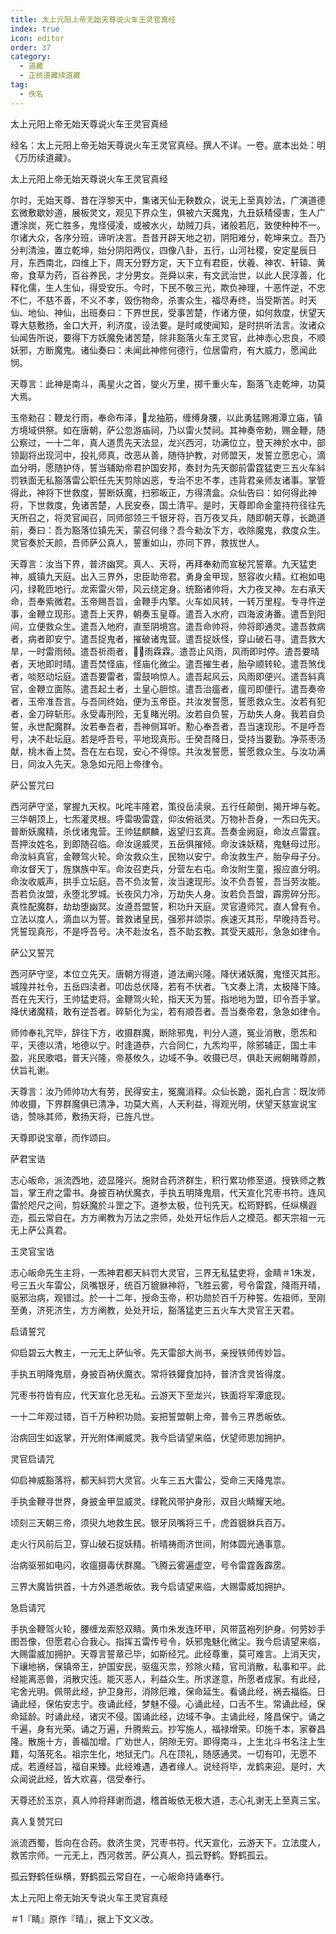 ```yaml
---
title: 太上元阳上帝无始天尊说火车王灵官真经
index: true
icon: editor
order: 37
category:
  - 道藏
  - 正统道藏续道藏
tag:
  - 佚名
---
```


太上元阳上帝无始天尊说火车王灵官真经  

经名：太上元阳上帝无始天尊说火车王灵官真经。撰人不详。一卷。底本出处：明《万历续道藏》。  

太上元阳上帝无始天尊说火车王灵官真经  

尔时，无始天尊、昔在浮黎天中，集诸天仙无鞅数众，说无上至真妙法，广演道德玄微敷歇妙道，展板灵文，观见下界众生，俱被六天魔鬼，九丑妖精侵害，生人广遭涂炭，死亡胜多，鬼怪侵凌，或被水火，劫贼刀兵，诸般若厄，致使种种不一。尔诸大众，各序分班，谛听决言。吾昔开辟天地之初，阴阳难分，乾坤来立。吾乃分判清浊，置立乾坤，始分阴阳两仪，四像八卦，五行，山河社稷，安定星辰日月，东西南北，四维上下，周天分野方定，天下立有君臣，伏羲、神农、轩辕、黄帝，食草为药，百谷养民，才分男女。尧舜以来，有文武治世，以此人民淳善，化释化儒，生人生仙，得受安乐。今时，下民不敬三光，欺负神理，十恶忤逆，不忠不仁，不慈不善，不义不孝，毁伤物命，杀害众生，福尽寿终，当受斯苦。时天仙、地仙、神仙，出班奏曰：下界世民，受事苦楚，作诸方便，如何救度，伏望天尊大慈敷扬，金口大开，利济度，设法要。是时咸使闻知，是时拱听法言。汝诸众仙闻告所说，要得下方妖魔免诸苦楚，除非豁落火车王灵官，此神赤心忠良，不顺妖邪，方断魔鬼。诸仙奏曰：未闻此神修何德行，位居雷府，有大威力，愿闻此悯。  

天尊言：此神是南斗，禹星火之首，燮火万里，掷千重火车，豁落飞走乾坤，功莫大焉。  

玉帝勑召：鞭龙行雨，奉命布泽，龙抽筋，缠缚身腰，以此勇猛赐湘潭立庙，镇方境域供祭。如在唐朝，萨公忽游庙祠，乃以雷火焚祠。其神奏帝勅，赐金鞭，随公察过，一十二年，真人道贯先天法显，龙兴西河，功满位立，登天神於水中，部领副将出现河中，投礼师真，改恶从善，随侍护教，对师盟天，发誓立愿忠心，滴血分明，愿随护侍，誓当辅助帝君护国安邦，奏封为先天御前雷霆猛吏三五火车紏罚铁面无私豁落雷公职任先天剪除凶恶，专治不忠不孝，违背君亲师友诸事。掌管得此，神将下世救度，誓断妖魔，扫邪皈正，方得清盒。众仙告曰：如何得此神将，下世救度，免诸苦楚，人民安泰，国土清平。是时，天尊即命金童持符径往先天所召之，将灵官闻召，同师部领三千银牙将，百万夜叉兵，随即朝天尊，长跪道前，奏曰：吾为豁落位镇先天，蒙召何缘？吾今勑汝下方，收除魔鬼，救度众生。灵官奏於天颜，吾师萨公真人，誓重如山，亦同下界，救拔世人。  

天尊言：汝当下界，普济幽冥。真人、天将，再拜奉勑而宣秘咒誓章。九天猛吏神，威镇九天庭。出入三界外，忠臣助帝君。勇身金甲现，怒容收火精。红袍如电闪，绿靴匝地行。龙索雷火带，风云绕定身。统豁诸帅将，大力夜叉神。左右承天命，吾奉紫微君。玉帝赐吾旨，金鞭手内擎。火车如风转，一转万里程。专寻忤逆事，金鞭立现形。遣吾上天界，朝奏玉皇尊。遣吾入水府，四海波涛番。遣吾到阳间，立便救众生。遣吾入地府，直至阴境宫。遣吾命帅将，帅将即通灵。遣吾救病者，病者即安宁。遣吾捉鬼者，摧破诸鬼营。遣吾捉妖怪，穿山破石寻。遣吾救大旱，一时雷雨倾。遣吾祈雨者，雨霖霖。遣吾止风雨，风雨即时停。遣吾要晴者，天地即时晴。遣吾焚怪庙，怪庙化微尘。遣吾摧生者，胎孕顺转轮。遣吾煞伐者，啖怒动坛庭。遣吾要雷者，雷鼓响惊人。遣吾起风云，风雨即便兴。遣吾紏真官，金鞭立面陈。遣吾起土者，土皇心胆惊。遣吾治瘟者，瘟司即便行。遣吾奏帝者，玉帝准吾言。与吾同终始，便为玉帝臣。共汝发誓愿，誓愿救众生。汝若有犯者，金刀碎斩形。永受毒刑险，无复睹光明。汝若自负誓，万劫失人身。我若自负誓，永世配魔群。汝若奉吾者，吾神侧耳听。懃心奉吾者，吾当速现形。不是呼吾号，决不赴坛庭。若是呼吾号，平地现真形。壬癸吾降日，受持当要勤。净茶枣汤献，桃木香上焚。吾在左右现，安心不得惊。共汝发誓愿，誓愿救众生。与汝功满日，同汝入先天。急急如元阳上帝律令。  

萨公誓咒曰  

西河萨守坚，掌握九天权。叱咤丰隆君，策役岳渎泉。五行任颠倒，揭开坤与乾。三华朝顶上，七炁灌灵根。呼雷吸雷霆，仰汝俯祇灵。万物补吾身，一炁曰先天。普断妖魔精，杀伐诸鬼营。王帅猛麒麟，返望归玄真。吾奏金阙庭，命汝点雷霆。吾押汝姓名，到即随召临。命汝逞威灵，五岳俱摧倾。命汝诛妖精，鬼魅母过形。命汝紏真官，金鞭驾火轮。命汝救众生，民物以安宁。命汝救生产，胎孕母子分。命汝督天丁，旌旗族中军。命汝召吏兵，分营左右屯。命汝附生童，报应直分明。命汝收威声，拱手立坛庭。吾不负汝誓，汝当速现形。汝不负吾誓，吾当劳汝能。吾若负汝盟，永堕北罗城。长夜风力冷，万劫失人身。汝若负吾盟，霹雳碎分形。真性配魔群，劫劫堕幽冥。汝遵吾盟誓，积功升天庭。灵官遵师咒，直人曾有令。立法以度人，滴血以为誓。普救诸皇民，强邪并颂崇。疾速灭其形，早晚持吾号。凭誓现真形，不是呼吾号。决不赴汝名，吾不助玄教。其受天威形，急急如律令。  

萨公又誓咒  

西河萨守坚，本位立先天。唐朝方得道，道法阐兴隆。降伏诸妖魔，鬼怪灭其形。城隍并社令，五岳四渎者。叩齿总伏降，若有不伏者。飞文奏上清，太极降下降。吾在先天行，王帅猛吏将。金鞭驾火轮，指天天为誓。指地地为盟，印令吾手掌。降伏诸魔精，敢有逆吾者。碎斩化为尘，若有顺吾者。吾当奏帝君，急急如律令。  

师帅奉礼咒毕，辞往下方，收摄群魔，断除邪鬼，判分人道，冤业消散，愿炁和平，天德以清，地德以宁。时逢道恭，六合同仁，九炁均平，除邪辅正，国土丰盈，兆民歌唱，普天兴隆，帝基攸久，边域不争。收摄已尽，俱赴天阙朝睹尊颜，伏旨礼谢。  

天尊言：汝乃师帅功大有劳，民得安主，冤魔消释。众仙长跪，面礼白言：既汝师帅收摄，下界群魔俱已清净，功莫大焉，人天利益，得观光明，伏望天慈宣说宝诰，赞咏其师，敷扬天将，已旌凡世。  

天尊即说宝章，而作颂曰。  

萨君宝诰  

志心皈命，派流西地，迹显隆兴。施财合药济群生，积行累功修至道。授铁师之教旨，掌王府之雷书。身披百衲伏魔衣，手执五明降鬼扇，代天宣化咒枣书符。连风雷於咫尺之间，剪妖魔於斗罡之下。道参太极，位刊先天。松筠野鹤，任纵横遐迩，孤云常自在。方方阐教为万法之宗师，处处开坛作后人之模范。都天宗祖一元无上萨公真君。  

王灵官宝诰  

志心皈命先生主将，一炁神君都天紏罚大灵官，三界无私猛吏将，金睛＃1朱发，号三五火车雷公，凤嘴银牙，统百万貔貅神将，飞胜云雾，号令雷霆，降雨开晴，驱邪治病，观错过。於一十二年，授命玉帝，积功勋於百千万种誓。佐祖师，至刚至勇，济死济生，方方阐教，处处开坛，豁落猛吏三五火车大灵官王天君。  

启请誓咒  

仰启碧云大教主，一元无上萨仙爷。先天雷部大尚书，亲授铁师传妙旨。  

手执五明降鬼扇，身披百衲伏魔衣。常将铁鑵食加持，普济含灵皆得度。  

咒枣书符皆有应，代天宣化总无私。云游天下至龙兴，铁面将军潭底现。  

一十二年观过错，百千万种积功勋。妄把誓盟朝上帝，普令三界悉皈依。  

治病回生如返掌，开光附体阐威灵。我今启请望来临，伏望师恩加拥护。  

灵官启请咒  

仰启神威豁落将，都天紏罚大灵官。火车三五大雷公，受命三天降鬼祟。  

手执金鞭寻世界，身披金甲显威灵。绿靴风带护身形，双目火睛耀天地。  

顷刻三天朝三帝，须臾九地救生民。银牙凤嘴将三千，虎首貔貅兵百万。  

走火行风前后卫，穿山破石捉妖精。祈晴祷雨济世间，附体圆光通事意。  

治病驱邪如电闪，收瘟摄毒伏群魔。飞腾云雾遍虚空，号令雷霆轰霹雳。  

三界大魔皆拱首，十方外道悉皈依。我今启请望来临，大赐雷威加拥护。  

急启请咒  

手执金鞭驾火轮，腰缠龙索怒双睛。黄巾朱发连环甲，风带蓝袍列护身。何劳妙手图吾像，但愿君心合我心。指挥五雷传号令，妖邪鬼魅化微尘。我今启请望来临，大赐雷威加拥护。天尊言誓章已毕，如斯经咒。此经尊重，莫可难言。上消天灾，下禳地祸，保镇帝王，护国安民，驱瘟灭祟，殄除火精，官司消散，私事和平。此经能离恶兽，消散灾迍。能灭恶人，利益众生。所求遂意，所愿者成家。有此经，宅舍光明。佩带此经，护卫身形，消除厄难，保命延生。看诵此经，祸去福临。日诵此经，保佑安志宁。夜诵此经，梦魅不侵。心诵此经，口舌不生。常诵此经，保命延龄。时诵此经，诸灾不侵。国诵此经，边域不争。主诵此经，隆昌保宁。诵之千遍，身有光荣。诵之万遍，升腾紫云。抄写施人，福禄增荣。印施千本，家眷昌隆。散施十方，善福加增。广劝世人，阴隙无穷。即得南斗，上生北斗书名注上生籍，勾落死名。祖宗生化，地狱无门。凡在顶礼，随感通灵。一切有叩，无愿不成。若遵经旨，福自来臻。此经难遇，遇者缘人。说经将毕，龙鹤来迎。是时，大众闻说此经，皆大欢喜，信受奉行。  

天尊还於玉京，真人帅将拜谢而退，稽首皈依无极大道，志心礼谢无上至真三宝。  

真人复赞咒曰  

派流西蜀，哲向在合药。救济生灵，咒枣书符。代天宣化，云游天下。立法度人，救苦宗师。一元无上，西河救苦。萨公真人，孤云野鹤。野鹤孤云。  

孤云野鹤任纵横，野鹤孤云常自在，一心皈命持诵奉行。  

太上元阳上帝无始天专说火车王灵官真经  

＃1『睛』原作『晴』，据上下文义改。  
